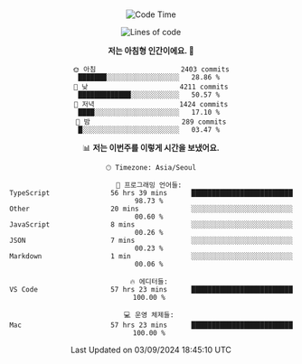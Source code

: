 <div align="center">

<br />

 <!--START_SECTION:waka-->
![Code Time](http://img.shields.io/badge/Code%20Time-3%2C112%20hrs%2040%20mins-blue)

![Lines of code](https://img.shields.io/badge/%EC%A0%80%EB%8A%94%20%EC%97%AC%ED%83%9C%EA%B9%8C%EC%A7%80%20-4.3%20million%20%EC%A4%84%EC%9D%98%20%EC%BD%94%EB%93%9C%EB%A5%BC%20%EC%9E%91%EC%84%B1%ED%96%88%EC%96%B4%EC%9A%94.-blue)

**저는 아침형 인간이에요. 🐤** 

```text
🌞 아침                     2403 commits        ███████░░░░░░░░░░░░░░░░░░   28.86 % 
🌆 낮　                     4211 commits        █████████████░░░░░░░░░░░░   50.57 % 
🌃 저녁                     1424 commits        ████░░░░░░░░░░░░░░░░░░░░░   17.10 % 
🌙 밤　                     289 commits         █░░░░░░░░░░░░░░░░░░░░░░░░   03.47 % 
```


📊 **저는 이번주를 이렇게 시간을 보냈어요.** 

```text
🕑︎ Timezone: Asia/Seoul

💬 프로그래밍 언어들: 
TypeScript               56 hrs 39 mins      █████████████████████████   98.73 % 
Other                    20 mins             ░░░░░░░░░░░░░░░░░░░░░░░░░   00.60 % 
JavaScript               8 mins              ░░░░░░░░░░░░░░░░░░░░░░░░░   00.26 % 
JSON                     7 mins              ░░░░░░░░░░░░░░░░░░░░░░░░░   00.23 % 
Markdown                 1 min               ░░░░░░░░░░░░░░░░░░░░░░░░░   00.06 % 

🔥 에디터들: 
VS Code                  57 hrs 23 mins      █████████████████████████   100.00 % 

💻 운영 체제들: 
Mac                      57 hrs 23 mins      █████████████████████████   100.00 % 
```


 Last Updated on 03/09/2024 18:45:10 UTC
<!--END_SECTION:waka-->

</div>
